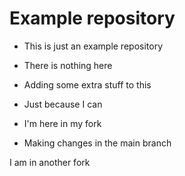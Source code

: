 # Example repository

- This is just an example repository
- There is nothing here

- Adding some extra stuff to this
- Just because I can

- I'm here in my fork
- Making changes in the main branch

I am in another fork
